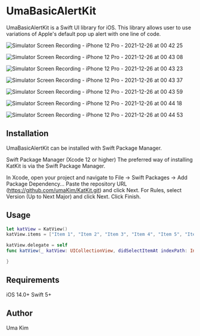 # UmaBasicAlertKit
UmaBasicAlertKit is a Swift UI library for iOS. This library allows user to use variations of Apple's default pop up alert with one line of code.

![Simulator Screen Recording - iPhone 12 Pro - 2021-12-26 at 00 42 25](https://user-images.githubusercontent.com/85341050/147388604-74bcf3d1-2889-4f5b-a536-1db35bdf5cc6.gif)

![Simulator Screen Recording - iPhone 12 Pro - 2021-12-26 at 00 43 08](https://user-images.githubusercontent.com/85341050/147388613-9073d4f2-4067-46db-ae13-d52a584ae4d0.gif)

![Simulator Screen Recording - iPhone 12 Pro - 2021-12-26 at 00 43 23](https://user-images.githubusercontent.com/85341050/147388615-dc0523e9-3935-4457-b5cd-937bf3ce65f0.gif)

![Simulator Screen Recording - iPhone 12 Pro - 2021-12-26 at 00 43 37](https://user-images.githubusercontent.com/85341050/147388616-4c0ce04a-09f0-4212-921a-ab65570961de.gif)

![Simulator Screen Recording - iPhone 12 Pro - 2021-12-26 at 00 43 59](https://user-images.githubusercontent.com/85341050/147388621-fcde6e0d-647a-4e0b-ab07-8fcc57416fec.gif)

![Simulator Screen Recording - iPhone 12 Pro - 2021-12-26 at 00 44 18](https://user-images.githubusercontent.com/85341050/147388623-8e818e12-f786-4843-b932-7bb32b48431e.gif)

![Simulator Screen Recording - iPhone 12 Pro - 2021-12-26 at 00 44 53](https://user-images.githubusercontent.com/85341050/147388628-fd278eca-61e2-4f9a-92c7-7a9d1dc95a51.gif)


## Installation
UmaBasicAlertKit can be installed with Swift Package Manager.

Swift Package Manager (Xcode 12 or higher)
The preferred way of installing KatKit is via the Swift Package Manager.

In Xcode, open your project and navigate to File → Swift Packages → Add Package Dependency...
Paste the repository URL (https://github.com/umaKim/KatKit.git) and click Next.
For Rules, select Version (Up to Next Major) and click Next.
Click Finish.

## Usage
```Swift
let katView = KatView()
katView.items = ["Item 1", "Item 2", "Item 3", "Item 4", "Item 5", "Item 6", "Item 7", "Item 8"]
```

```Swift
katView.delegate = self
func katView(_ katView: UICollectionView, didSelectItemAt indexPath: IndexPath) {

}
```

## Requirements
iOS 14.0+
Swift 5+

## Author
Uma Kim
